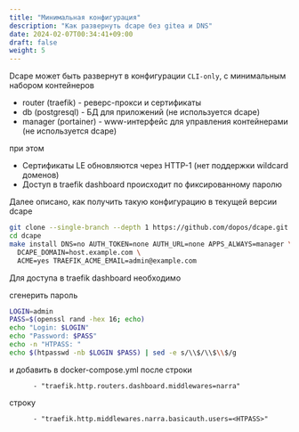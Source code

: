 ```yaml
---
title: "Минимальная конфигурация"
description: "Как развернуть dcape без gitea и DNS"
date: 2024-02-07T00:34:41+09:00
draft: false
weight: 5
---
```


Dcape может быть развернут в конфигурации `CLI-only`, с минимальным набором контейнеров

* router (traefik) - реверс-прокси и сертификаты
* db (postgresql) - БД для приложений (не используется dcape)
* manager (portainer) - www-интерфейс для управления контейнерами (не используется dcape)

при этом

* Сертификаты LE обновляются через HTTP-1 (нет поддержки wildcard доменов)
* Доступ в traefik dashboard происходит по фиксированному паролю

Далее описано, как получить такую конфигурацию в текущей версии dcape


```bash
git clone --single-branch --depth 1 https://github.com/dopos/dcape.git
cd dcape
make install DNS=no AUTH_TOKEN=none AUTH_URL=none APPS_ALWAYS=manager \
  DCAPE_DOMAIN=host.example.com \
  ACME=yes TRAEFIK_ACME_EMAIL=admin@example.com
```

Для доступа в traefik dashboard необходимо

сгенерить пароль

```bash
LOGIN=admin
PASS=$(openssl rand -hex 16; echo)
echo "Login: $LOGIN"
echo "Password: $PASS"
echo -n "HTPASS: "
echo $(htpasswd -nb $LOGIN $PASS) | sed -e s/\\$/\\$\\$/g
```

и добавить в docker-compose.yml после строки
```
      - "traefik.http.routers.dashboard.middlewares=narra"
```
строку
```
      - "traefik.http.middlewares.narra.basicauth.users=<HTPASS>"
```
